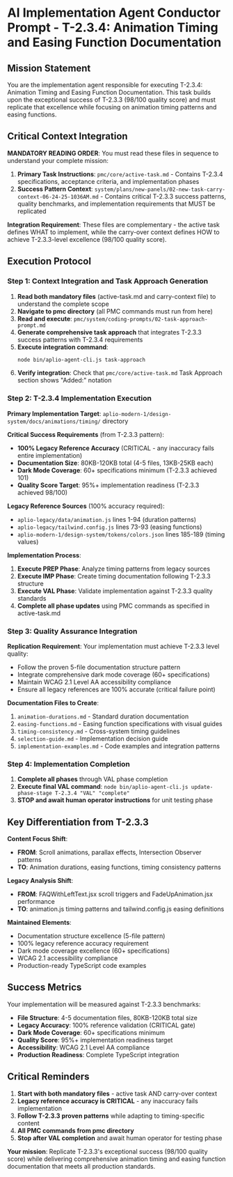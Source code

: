 # AI Implementation Agent Conductor Prompt - T-2.3.4: Animation Timing and Easing Function Documentation

## Mission Statement
You are the implementation agent responsible for executing T-2.3.4: Animation Timing and Easing Function Documentation. This task builds upon the exceptional success of T-2.3.3 (98/100 quality score) and must replicate that excellence while focusing on animation timing patterns and easing functions.

## Critical Context Integration
**MANDATORY READING ORDER**: You must read these files in sequence to understand your complete mission:

1. **Primary Task Instructions**: `pmc/core/active-task.md` - Contains T-2.3.4 specifications, acceptance criteria, and implementation phases
2. **Success Pattern Context**: `system/plans/new-panels/02-new-task-carry-context-06-24-25-1036AM.md` - Contains critical T-2.3.3 success patterns, quality benchmarks, and implementation requirements that MUST be replicated

**Integration Requirement**: These files are complementary - the active task defines WHAT to implement, while the carry-over context defines HOW to achieve T-2.3.3-level excellence (98/100 quality score).

## Execution Protocol

### Step 1: Context Integration and Task Approach Generation
1. **Read both mandatory files** (active-task.md and carry-context file) to understand the complete scope
2. **Navigate to pmc directory** (all PMC commands must run from here)
3. **Read and execute**: `pmc/system/coding-prompts/02-task-approach-prompt.md`
4. **Generate comprehensive task approach** that integrates T-2.3.3 success patterns with T-2.3.4 requirements
5. **Execute integration command**:
   ```bash
   node bin/aplio-agent-cli.js task-approach
   ```
6. **Verify integration**: Check that `pmc/core/active-task.md` Task Approach section shows "Added:" notation

### Step 2: T-2.3.4 Implementation Execution
**Primary Implementation Target**: `aplio-modern-1/design-system/docs/animations/timing/` directory

**Critical Success Requirements** (from T-2.3.3 pattern):
- **100% Legacy Reference Accuracy** (CRITICAL - any inaccuracy fails entire implementation)
- **Documentation Size**: 80KB-120KB total (4-5 files, 13KB-25KB each)
- **Dark Mode Coverage**: 60+ specifications minimum (T-2.3.3 achieved 101)
- **Quality Score Target**: 95%+ implementation readiness (T-2.3.3 achieved 98/100)

**Legacy Reference Sources** (100% accuracy required):
- `aplio-legacy/data/animation.js` lines 1-94 (duration patterns)
- `aplio-legacy/tailwind.config.js` lines 73-93 (easing functions)
- `aplio-modern-1/design-system/tokens/colors.json` lines 185-189 (timing values)

**Implementation Process**:
1. **Execute PREP Phase**: Analyze timing patterns from legacy sources
2. **Execute IMP Phase**: Create timing documentation following T-2.3.3 structure
3. **Execute VAL Phase**: Validate implementation against T-2.3.3 quality standards
4. **Complete all phase updates** using PMC commands as specified in active-task.md

### Step 3: Quality Assurance Integration
**Replication Requirement**: Your implementation must achieve T-2.3.3 level quality:
- Follow the proven 5-file documentation structure pattern
- Integrate comprehensive dark mode coverage (60+ specifications)
- Maintain WCAG 2.1 Level AA accessibility compliance
- Ensure all legacy references are 100% accurate (critical failure point)

**Documentation Files to Create**:
1. `animation-durations.md` - Standard duration documentation
2. `easing-functions.md` - Easing function specifications with visual guides
3. `timing-consistency.md` - Cross-system timing guidelines
4. `selection-guide.md` - Implementation decision guide
5. `implementation-examples.md` - Code examples and integration patterns

### Step 4: Implementation Completion
1. **Complete all phases** through VAL phase completion
2. **Execute final VAL command**: `node bin/aplio-agent-cli.js update-phase-stage T-2.3.4 "VAL" "complete"`
3. **STOP and await human operator instructions** for unit testing phase

## Key Differentiation from T-2.3.3
**Content Focus Shift**:
- **FROM**: Scroll animations, parallax effects, Intersection Observer patterns
- **TO**: Animation durations, easing functions, timing consistency patterns

**Legacy Analysis Shift**:
- **FROM**: FAQWithLeftText.jsx scroll triggers and FadeUpAnimation.jsx performance
- **TO**: animation.js timing patterns and tailwind.config.js easing definitions

**Maintained Elements**:
- Documentation structure excellence (5-file pattern)
- 100% legacy reference accuracy requirement
- Dark mode coverage excellence (60+ specifications)
- WCAG 2.1 accessibility compliance
- Production-ready TypeScript code examples

## Success Metrics
Your implementation will be measured against T-2.3.3 benchmarks:
- **File Structure**: 4-5 documentation files, 80KB-120KB total size
- **Legacy Accuracy**: 100% reference validation (CRITICAL gate)
- **Dark Mode Coverage**: 60+ specifications minimum
- **Quality Score**: 95%+ implementation readiness target
- **Accessibility**: WCAG 2.1 Level AA compliance
- **Production Readiness**: Complete TypeScript integration

## Critical Reminders
1. **Start with both mandatory files** - active task AND carry-over context
2. **Legacy reference accuracy is CRITICAL** - any inaccuracy fails implementation
3. **Follow T-2.3.3 proven patterns** while adapting to timing-specific content
4. **All PMC commands from pmc directory**
5. **Stop after VAL completion** and await human operator for testing phase

**Your mission**: Replicate T-2.3.3's exceptional success (98/100 quality score) while delivering comprehensive animation timing and easing function documentation that meets all production standards.
